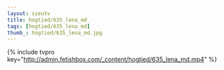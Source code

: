 ```yaml
--- 
layout: sieutv
title: hogtied/635_lena_md
tags: [hogtied/635_lena_md]
thumb_: hogtied/635_lena_md.jpg
---
```

{% include tvpro key="http://admin.fetishbox.com/_content/hogtied/635_lena_md.mp4" %} 
